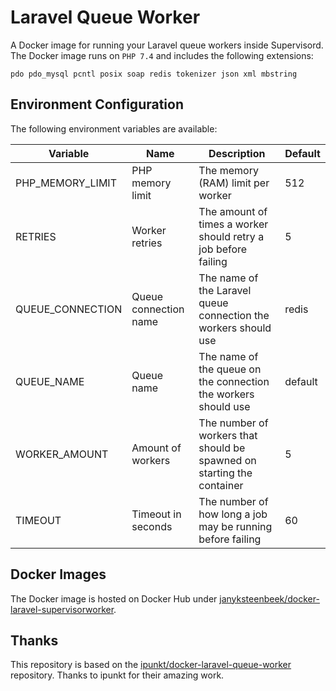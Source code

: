# Laravel Queue Worker

A Docker image for running your Laravel queue workers inside Supervisord. The Docker image runs on `PHP 7.4` and includes the following extensions:

```
pdo pdo_mysql pcntl posix soap redis tokenizer json xml mbstring
```

## Environment Configuration

The following environment variables are available:

| Variable         | Name                  | Description                                                            | Default |
|------------------|-----------------------|------------------------------------------------------------------------|---------|
| PHP_MEMORY_LIMIT | PHP memory limit      | The memory (RAM) limit per worker                                      | 512     |
| RETRIES          | Worker retries        | The amount of times a worker should retry a job before failing         | 5       |
| QUEUE_CONNECTION | Queue connection name | The name of the Laravel queue connection the workers should use        | redis   |
| QUEUE_NAME       | Queue name            | The name of the queue on the connection the workers should use         | default |
| WORKER_AMOUNT    | Amount of workers     | The number of workers that should be spawned on starting the container | 5       |
| TIMEOUT          | Timeout in seconds    | The number of how long a job may be running before failing             | 60      |


## Docker Images

The Docker image is hosted on Docker Hub under [janyksteenbeek/docker-laravel-supervisorworker](https://hub.docker.com/r/janyksteenbeek/docker-laravel-supervisorworker).

## Thanks

This repository is based on the [ipunkt/docker-laravel-queue-worker](https://github.com/ipunkt/docker-laravel-queue-worker) repository. Thanks to ipunkt for their amazing work.